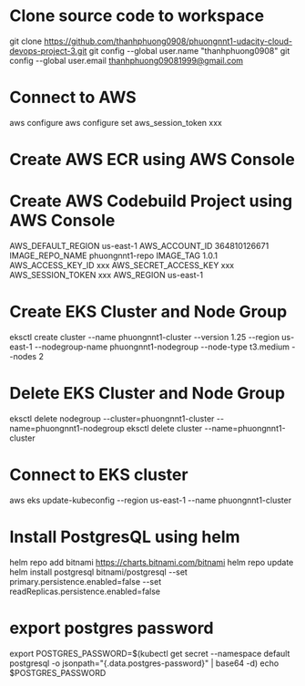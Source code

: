 # Clone source code to workspace
git clone https://github.com/thanhphuong0908/phuongnnt1-udacity-cloud-devops-project-3.git
git config --global user.name "thanhphuong0908"
git config --global user.email thanhphuong09081999@gmail.com

# Connect to AWS
aws configure
aws configure set aws_session_token xxx

# Create AWS ECR using AWS Console
# Create AWS Codebuild Project using AWS Console
AWS_DEFAULT_REGION us-east-1
AWS_ACCOUNT_ID 364810126671
IMAGE_REPO_NAME phuongnnt1-repo
IMAGE_TAG 1.0.1
AWS_ACCESS_KEY_ID xxx
AWS_SECRET_ACCESS_KEY xxx
AWS_SESSION_TOKEN xxx
AWS_REGION us-east-1

# Create EKS Cluster and Node Group
eksctl create cluster --name phuongnnt1-cluster --version 1.25 --region us-east-1 --nodegroup-name phuongnnt1-nodegroup --node-type t3.medium --nodes 2
<!-- eksctl create cluster --name phuongnnt1-cluster --region us-east-1 --version 1.27 --vpc-private-subnets subnet-03580e5106eb03120,subnet-051ffa44d3d7a85d9 --without-nodegroup -->
# Delete EKS Cluster and Node Group
eksctl delete nodegroup --cluster=phuongnnt1-cluster --name=phuongnnt1-nodegroup
eksctl delete cluster --name=phuongnnt1-cluster
# Connect to EKS cluster
aws eks update-kubeconfig --region us-east-1 --name phuongnnt1-cluster
# Install PostgresQL using helm
helm repo add bitnami https://charts.bitnami.com/bitnami
helm repo update
helm install postgresql bitnami/postgresql --set primary.persistence.enabled=false --set readReplicas.persistence.enabled=false
# export postgres password
export POSTGRES_PASSWORD=$(kubectl get secret --namespace default postgresql -o jsonpath="{.data.postgres-password}" | base64 -d)
echo $POSTGRES_PASSWORD
